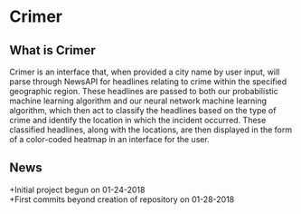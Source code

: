 Crimer
======
What is Crimer
--------------
Crimer is an interface that, when provided a city name by user input, will parse through NewsAPI for headlines
relating to crime within the specified geographic region. These headlines are passed to both our probabilistic
machine learning algorithm and our neural network machine learning algorithm, which then act to classify the 
headlines based on the type of crime and identify the location in which the incident occurred. These classified headlines, along with the locations, are then displayed in the form of a color-coded heatmap in an interface for the user.  

News
----
+Initial project begun on 01-24-2018  
+First commits beyond creation of repository on 01-28-2018  
